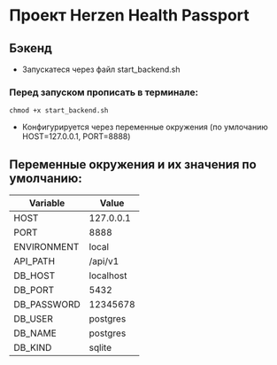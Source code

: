 # Проект Herzen Health Passport

## Бэкенд

- Запускатеся через файл start_backend.sh

### Перед запуском прописать в терминале:
  `chmod +x start_backend.sh`

- Конфигурируется через переменные окружения (по умлочанию HOST=127.0.0.1, PORT=8888)

## Переменные окружения и их значения по умолчанию:
                    
Variable      | Value
------------- | -------------
HOST          | 127.0.0.1
PORT          | 8888
ENVIRONMENT   | local
API_PATH      | /api/v1
DB_HOST       | localhost
DB_PORT       | 5432
DB_PASSWORD   | 12345678
DB_USER       | postgres
DB_NAME       | postgres
DB_KIND       | sqlite
